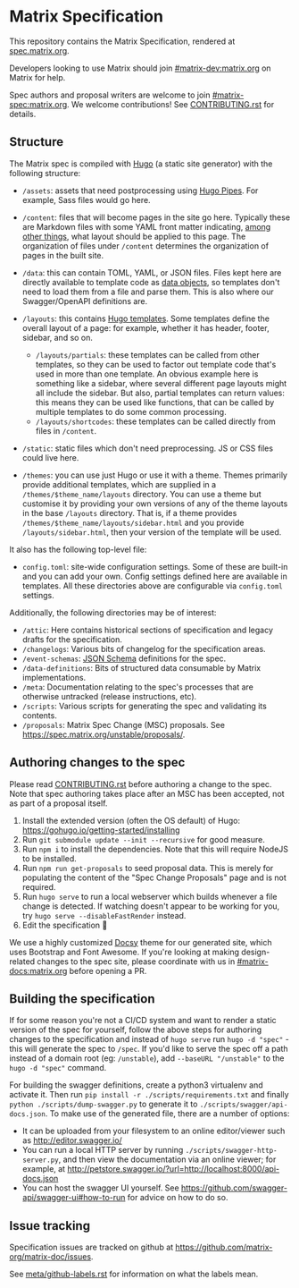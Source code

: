 # Matrix Specification

This repository contains the Matrix Specification, rendered at [spec.matrix.org](http://spec.matrix.org/).

Developers looking to use Matrix should join [#matrix-dev:matrix.org](https://matrix.to/#/#matrix-dev:matrix.org)
on Matrix for help.

Spec authors and proposal writers are welcome to join [#matrix-spec:matrix.org](https://matrix.to/#/#matrix-spec:matrix.org). We welcome contributions! See [CONTRIBUTING.rst](./CONTRIBUTING.rst) for details.

## Structure

The Matrix spec is compiled with [Hugo](https://gohugo.io/) (a static site generator) with the following structure:

* `/assets`: assets that need postprocessing using [Hugo Pipes](https://gohugo.io/hugo-pipes/introduction/).
  For example, Sass files would go here.

* `/content`: files that will become pages in the site go here. Typically these are Markdown files with some YAML front
  matter indicating, [among other things](https://gohugo.io/content-management/front-matter/), what layout should be
  applied to this page. The organization of files under `/content` determines the organization of pages in the built
  site.

* `/data`: this can contain TOML, YAML, or JSON files. Files kept here are directly available to template code as
  [data objects](https://gohugo.io/templates/data-templates/), so templates don't need to load them from a file and
  parse them. This is also where our Swagger/OpenAPI definitions are.

* `/layouts`: this contains [Hugo templates](https://gohugo.io/templates/). Some templates define the overall layout of
  a page: for example, whether it has header, footer, sidebar, and so on.
    * `/layouts/partials`: these templates can be called from other templates, so they can be used to factor out
      template code that's used in more than one template. An obvious example here is something like a sidebar, where
      several different page layouts might all include the sidebar. But also, partial templates can return values: this
      means they can be used like functions, that can be called by multiple templates to do some common processing.
    * `/layouts/shortcodes`: these templates can be called directly from files in `/content`.

* `/static`: static files which don't need preprocessing. JS or CSS files could live here.

* `/themes`: you can use just Hugo or use it with a theme. Themes primarily provide additional templates, which are
  supplied in a `/themes/$theme_name/layouts` directory. You can use a theme but customise it by providing your own
  versions of any of the theme layouts in the base `/layouts` directory. That is, if a theme provides
  `/themes/$theme_name/layouts/sidebar.html` and you provide `/layouts/sidebar.html`, then your version of the
  template will be used.

It also has the following top-level file:

* `config.toml`: site-wide configuration settings. Some of these are built-in and you can add your own. Config settings
  defined here are available in templates. All these directories above are configurable via `config.toml` settings.

Additionally, the following directories may be of interest:

* `/attic`: Here contains historical sections of specification and legacy drafts for the specification.
* `/changelogs`: Various bits of changelog for the specification areas.
* `/event-schemas`: [JSON Schema](http://json-schema.org/) definitions for the spec.
* `/data-definitions`: Bits of structured data consumable by Matrix implementations.
* `/meta`: Documentation relating to the spec's processes that are otherwise untracked (release instructions, etc).
* `/scripts`: Various scripts for generating the spec and validating its contents.
* `/proposals`: Matrix Spec Change (MSC) proposals. See <https://spec.matrix.org/unstable/proposals/>.

## Authoring changes to the spec

Please read [CONTRIBUTING.rst](./CONTRIBUTING.rst) before authoring a change to the spec. Note that spec authoring takes
place after an MSC has been accepted, not as part of a proposal itself.

1. Install the extended version (often the OS default) of Hugo: <https://gohugo.io/getting-started/installing>
2. Run `git submodule update --init --recursive` for good measure.
3. Run `npm i` to install the dependencies. Note that this will require NodeJS to be installed.
4. Run `npm run get-proposals` to seed proposal data. This is merely for populating the content of the "Spec Change Proposals" page and is not required.
5. Run `hugo serve` to run a local webserver which builds whenever a file change is detected. If watching doesn't appear
   to be working for you, try `hugo serve --disableFastRender` instead.
6. Edit the specification 🙂

We use a highly customized [Docsy](https://www.docsy.dev/) theme for our generated site, which uses Bootstrap and Font
Awesome. If you're looking at making design-related changes to the spec site, please coordinate with us in
[#matrix-docs:matrix.org](https://matrix.to/#/#matrix-docs:matrix.org) before opening a PR.

## Building the specification

If for some reason you're not a CI/CD system and want to render a static version of the spec for yourself, follow the above steps for authoring
changes to the specification and instead of `hugo serve` run `hugo -d "spec"` - this will generate the spec to `/spec`.
If you'd like to serve the spec off a path instead of a domain root (eg: `/unstable`), add `--baseURL "/unstable"` to
the `hugo -d "spec"` command.

For building the swagger definitions, create a python3 virtualenv and activate it. Then run `pip install -r ./scripts/requirements.txt` and finally `python ./scripts/dump-swagger.py` to generate it to `./scripts/swagger/api-docs.json`.
To make use of the generated file, there are a number of options:

* It can be uploaded from your filesystem to an online editor/viewer such as
  http://editor.swagger.io/
* You can run a local HTTP server by running `./scripts/swagger-http-server.py`, and then view the documentation via an
  online viewer; for example, at <http://petstore.swagger.io/?url=http://localhost:8000/api-docs.json>
* You can host the swagger UI yourself. See <https://github.com/swagger-api/swagger-ui#how-to-run> for advice on how to
  do so.

## Issue tracking

Specification issues are tracked on github at <https://github.com/matrix-org/matrix-doc/issues>.

See [meta/github-labels.rst](./meta/github-labels.rst) for information on what the labels mean.
